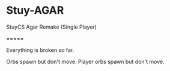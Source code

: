 # Stuy-AGAR
StuyCS Agar Remake (Single Player)

=====

Everything is broken so far.

Orbs spawn but don't move. Player orbs spawn but don't move.
